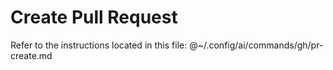 # Create Pull Request

Refer to the instructions located in this file:
@~/.config/ai/commands/gh/pr-create.md
